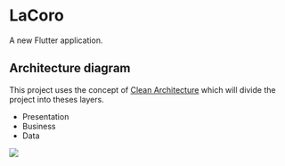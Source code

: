 # LaCoro

A new Flutter application.

## Architecture diagram

This project uses the concept of [Clean Architecture](https://blog.cleancoder.com/uncle-bob/2012/08/13/the-clean-architecture.html) which will divide the project into theses layers.

- Presentation
- Business
- Data

<img src="https://raw.githubusercontent.com/LaCoro/ConsumerFlutterApp/master/docs/lacoro_consumer_arch.png">